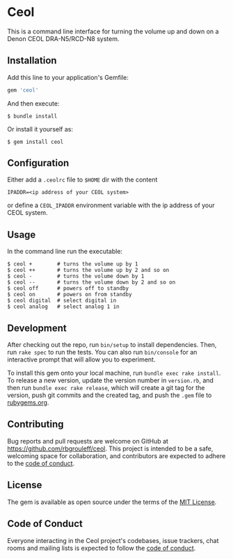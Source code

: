 # Ceol

This is a command line interface for turning the volume up and down on a Denon CEOL DRA-N5/RCD-N8 system.

## Installation

Add this line to your application's Gemfile:

```ruby
gem 'ceol'
```

And then execute:

    $ bundle install

Or install it yourself as:

    $ gem install ceol

## Configuration

Either add a `.ceolrc` file to `$HOME` dir with the content

```
IPADDR=<ip address of your CEOL system>
```

or define a `CEOL_IPADDR` environment variable with the ip address of your CEOL system.

## Usage

In the command line run the executable:

```
$ ceol +        # turns the volume up by 1
$ ceol ++       # turns the volume up by 2 and so on
$ ceol -        # turns the volume down by 1
$ ceol --       # turns the volume down by 2 and so on
$ ceol off      # powers off to standby
$ ceol on       # powers on from standby
$ ceol digital  # select digital in
$ ceol analog   # select analog 1 in
```

## Development

After checking out the repo, run `bin/setup` to install dependencies. Then, run `rake spec` to run the tests. You can also run `bin/console` for an interactive prompt that will allow you to experiment.

To install this gem onto your local machine, run `bundle exec rake install`. To release a new version, update the version number in `version.rb`, and then run `bundle exec rake release`, which will create a git tag for the version, push git commits and the created tag, and push the `.gem` file to [rubygems.org](https://rubygems.org).

## Contributing

Bug reports and pull requests are welcome on GitHub at https://github.com/rbgrouleff/ceol. This project is intended to be a safe, welcoming space for collaboration, and contributors are expected to adhere to the [code of conduct](https://github.com/rbgrouleff/ceol/blob/main/CODE_OF_CONDUCT.md).

## License

The gem is available as open source under the terms of the [MIT License](https://opensource.org/licenses/MIT).

## Code of Conduct

Everyone interacting in the Ceol project's codebases, issue trackers, chat rooms and mailing lists is expected to follow the [code of conduct](https://github.com/rbgrouleff/ceol/blob/main/CODE_OF_CONDUCT.md).
